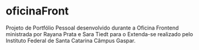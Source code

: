 # oficinaFront
Projeto de Portfólio Pessoal desenvolvido durante a Oficina Frontend ministrada por Rayana Prata e Sara Tiedt para o Extenda-se realizado pelo Instituto Federal de Santa Catarina Câmpus Gaspar.
